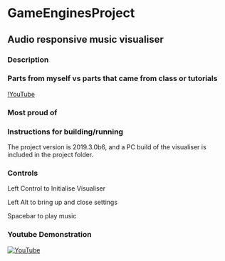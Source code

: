 # GameEnginesProject
 
## Audio responsive music visualiser

### Description

###  Parts from myself vs parts that came from class or tutorials

[!YouTube](https://www.youtube.com/playlist?list=PL3POsQzaCw53p2tA6AWf7_AWgplskR0Vo)


### Most proud of





### Instructions for building/running
The project version is 2019.3.0b6, and a PC build of the visualiser is included in the project folder.


### Controls
Left Control to Initialise Visualiser

Left Alt to bring up and close settings

Spacebar to play music

### Youtube Demonstration 
[![YouTube](https://i.ytimg.com/vi/lwOOHoLiKTc/hqdefault.jpg?sqp=-oaymwEZCPYBEIoBSFXyq4qpAwsIARUAAIhCGAFwAQ==&rs=AOn4CLA2OJZsHgq_jVVtZjL_8enz-UfpHA)](https://www.youtube.com/watch?v=lwOOHoLiKTc)

